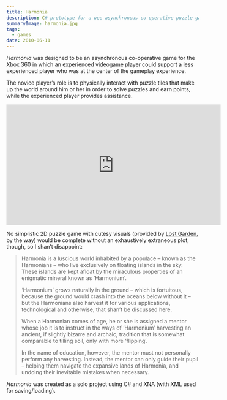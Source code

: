 ```yaml
---
title: Harmonia
description: C# prototype for a wee asynchronous co-operative puzzle game.
summaryImage: harmonia.jpg
tags:
  - games
date: 2010-06-11
---
```

_Harmonia_ was designed to be an asynchronous co-operative game for the Xbox 360 in which an experienced videogame player could support a less experienced player who was at the center of the gameplay experience.

The novice player’s role is to physically interact with puzzle tiles that make up the world around him or her in order to solve puzzles and earn points, while the experienced player provides assistance.

<iframe width="560" height="315" src="https://www.youtube-nocookie.com/embed/b1B6CZWICZE?si=BjKvWHFbo68Fxxvp" title="YouTube video player" frameborder="0" allow="accelerometer; autoplay; clipboard-write; encrypted-media; gyroscope; picture-in-picture; web-share" referrerpolicy="strict-origin-when-cross-origin" allowfullscreen></iframe>

No simplistic 2D puzzle game with cutesy visuals (provided by [Lost Garden](http://www.lostgarden.com/), by the way) would be complete without an exhaustively extraneous plot, though, so I shan’t disappoint:

> Harmonia is a luscious world inhabited by a populace – known as the Harmonians – who live exclusively on floating islands in the sky. These islands are kept afloat by the miraculous properties of an enigmatic mineral known as ‘Harmonium’.
> 
> ‘Harmonium’ grows naturally in the ground – which is fortuitous, because the ground would crash into the oceans below without it – but the Harmonians also harvest it for various applications, technological and otherwise, that shan’t be discussed here.
> 
> When a Harmonian comes of age, he or she is assigned a mentor whose job it is to instruct in the ways of ‘Harmonium’ harvesting an ancient, if slightly bizarre and archaic, tradition that is somewhat comparable to tilling soil, only with more ‘flipping’.
> 
> In the name of education, however, the mentor must not personally perform any harvesting. Instead, the mentor can only guide their pupil – helping them navigate the expansive lands of Harmonia, and undoing their inevitable mistakes when necessary.

_Harmonia_ was created as a solo project using C# and XNA (with XML used for saving/loading).